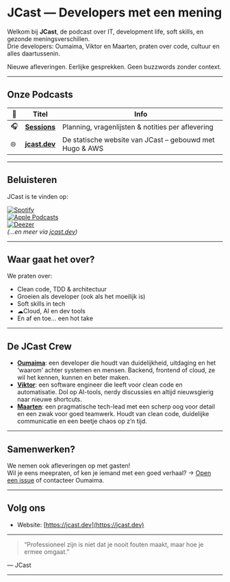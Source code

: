 # JCast — Developers met een mening

Welkom bij **JCast**, de podcast over IT, development life, soft skills, en gezonde meningsverschillen.  
Drie developers: Oumaima, Viktor en Maarten, praten over code, cultuur en alles daartussenin.

Nieuwe afleveringen. Eerlijke gesprekken. Geen buzzwords zonder context.

---

## Onze Podcasts

| 📌 | Titel | Info |
|----|-------|------|
| 🎧 | **[Sessions](https://github.com/jcast-podcast/sessions)** | Planning, vragenlijsten & notities per aflevering |
| 🌐 | **[jcast.dev](https://github.com/jcast-podcast/jcast.dev)** | De statische website van JCast – gebouwd met Hugo & AWS |

---

## Beluisteren

JCast is te vinden op:

[![Spotify](https://img.shields.io/badge/-Spotify-1DB954?style=for-the-badge&logo=spotify&logoColor=white)](https://open.spotify.com/show/...)  
[![Apple Podcasts](https://img.shields.io/badge/-Apple%20Podcasts-000000?style=for-the-badge&logo=apple&logoColor=white)](https://podcasts.apple.com/...)  
[![Deezer](https://img.shields.io/badge/-Deezer-FEAA2D?style=for-the-badge&logo=deezer&logoColor=white)](https://www.deezer.com/...)  
_(...en meer via [jcast.dev](https://jcast.dev))_

---

## Waar gaat het over?

We praten over:

- Clean code, TDD & architectuur
- Groeien als developer (ook als het moeilijk is)
- Soft skills in tech
- ☁Cloud, AI en dev tools
- En af en toe... een hot take

---

## De JCast Crew

- **[Oumaima]([https://www.linkedin.com/in/oumaima-zerouali/](https://github.com/OumaimaZerouali))**: een developer die houdt van duidelijkheid, uitdaging en het ‘waarom’ achter systemen en mensen. Backend, frontend of cloud, ze wil het kennen, kunnen en beter maken.
- **[Viktor]([https://viktorvervoort.dev](https://github.com/ViktorVS1))**: een software engineer die leeft voor clean code en automatisatie. Dol op AI-tools, nerdy discussies en altijd nieuwsgierig naar nieuwe shortcuts.
- **[Maarten]([https://casteels.dev](https://github.com/denmette))**: een pragmatische tech-lead met een scherp oog voor detail en een zwak voor goed teamwerk. Houdt van clean code, duidelijke communicatie en een beetje chaos op z’n tijd.

---

## Samenwerken?

We nemen ook afleveringen op met gasten!  
Wil je eens meepraten, of ken je iemand met een goed verhaal? → [Open een issue](https://github.com/jcast-podcast/sessions/issues) of contacteer Oumaima.

---

## Volg ons

- Website: [https://jcast.dev](https://jcast.dev)

---

> “Professioneel zijn is niet dat je nooit fouten maakt, maar hoe je ermee omgaat.”

&mdash; JCast

---
